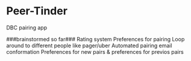 # Peer-Tinder
DBC pairing app

###brainstormed so far###
Rating system 
Preferences for pairing
Loop around to different people like pager/uber
Automated pairing email conformation
Preferences for new pairs & preferences for previos pairs

